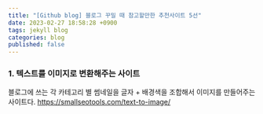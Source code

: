 ```yaml
---
title: "[Github blog] 블로그 꾸밀 때 참고할만한 추천사이트 5선"
date: 2023-02-27 18:58:28 +0900
tags: jekyll blog
categories: blog
published: false
---
```



### 1. 텍스트를 이미지로 변환해주는 사이트 

블로그에 쓰는 각 카테고리 별 썸네일을 글자 + 배경색을 조합해서 이미지를 만들어주는 사이트다.
https://smallseotools.com/text-to-image/



